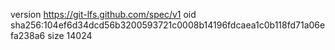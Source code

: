 version https://git-lfs.github.com/spec/v1
oid sha256:104ef6d34dcd56b3200593721c0008b14196fdcaea1c0b118fd71a06efa238a6
size 14024
